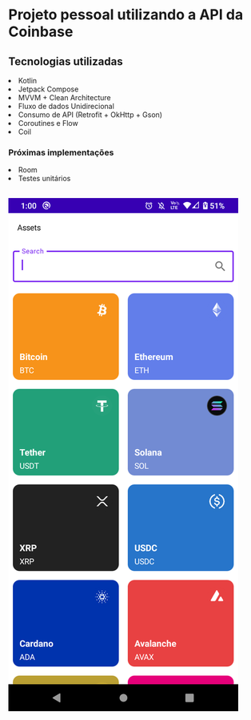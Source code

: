 <h1>Projeto pessoal utilizando a API da Coinbase</h1>

<h2>Tecnologias utilizadas</h1>
<li>Kotlin</li> 
<li>Jetpack Compose</li> 
<li>MVVM + Clean Architecture</li> 
<li>Fluxo de dados Unidirecional</li> 
<li>Consumo de API (Retrofit + OkHttp + Gson)</li>
<li>Coroutines e Flow</li>
<li>Coil</li>

<h3>Próximas implementações</h3>
<li>Room</li>
<li>Testes unitários</li>


<br><img src="screenshotlist.png" />